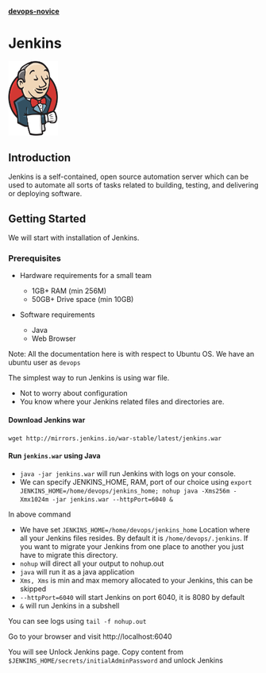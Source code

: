 #### [devops-novice](../README.md)
# Jenkins
<img src="./images/jenkins.png" alt="Jenkins"
	title="A cute kitten" width="100" height="150" />

## Introduction
Jenkins is a self-contained, open source automation server which can be used to automate all sorts of tasks related to building, testing, and delivering or deploying software.

## Getting Started
We will start with installation of Jenkins.

### Prerequisites
- Hardware requirements for a small team
  - 1GB+ RAM (min 256M)
  - 50GB+ Drive space (min 10GB)

- Software requirements
  - Java
  - Web Browser

Note: All the documentation here is with respect to Ubuntu OS. We have an ubuntu user as `devops`

The simplest way to run Jenkins is using war file.
  - Not to worry about configuration
  - You know where your Jenkins related files and directories are.

#### Download Jenkins war

`wget http://mirrors.jenkins.io/war-stable/latest/jenkins.war`

#### Run `jenkins.war` using Java
- `java -jar jenkins.war` will run Jenkins with logs on your console.
- We can specify JENKINS_HOME, RAM, port of our choice using `export JENKINS_HOME=/home/devops/jenkins_home; nohup java -Xms256m -Xmx1024m -jar jenkins.war --httpPort=6040 &`

In above command

- We have set `JENKINS_HOME=/home/devops/jenkins_home`
Location where all your Jenkins files resides. By default it is `/home/devops/.jenkins`. If you want to migrate your Jenkins from one place to another you just have to migrate this directory.
- `nohup` will direct all your output to nohup.out
- `java` will run it as a java application
- `Xms, Xms` is min and max memory allocated to your Jenkins, this can be skipped
- `--httpPort=6040` will start Jenkins on port 6040, it is 8080 by default
- `&` will run Jenkins in a subshell

You can see logs using `tail -f nohup.out`

Go to your browser and visit http://localhost:6040

You will see Unlock Jenkins page.
Copy content from `$JENKINS_HOME/secrets/initialAdminPassword` and unlock Jenkins
